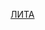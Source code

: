 [ЛИТА](https://onedrive.live.com/?authkey=%21ANp7LjWiMXJD7UA&id=28173A3F5226D915%2112944&cid=28173A3F5226D915)
